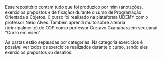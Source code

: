 Esse repositório contém tudo que foi produzido por mim (anotações, exercícios propostos e de fixação) durante o curso de Programação Orientada a Objetos.
O curso foi realizado na plataforma UDEMY com o professor Nelio Alves. 
Também aprendi muito sobre a teoria (principalmente) de OOP com o professor Gustavo Guanabara em seu canal "Curso em vídeo".

As pastas estão separadas por categorias. Na categoria exercícios é possível ver todos os exercícios realizados durante o curso, sendo eles exercícios propostos ou desafios.
